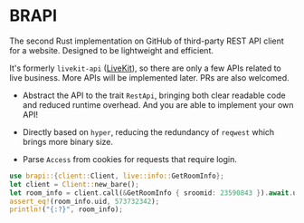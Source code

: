 # BRAPI

The second Rust implementation on GitHub of third-party REST API client for a website. Designed to be lightweight and efficient.

It's formerly `livekit-api` ([LiveKit](https://github.com/Berylsoft/LiveKit)), so there are only a few APIs related to live business. More APIs will be implemented later. PRs are also welcomed.

- Abstract the API to the trait `RestApi`, bringing both clear readable code and reduced runtime overhead. And you are able to implement your own API!

- Directly based on `hyper`, reducing the redundancy of `reqwest` which brings more binary size.

- Parse `Access` from cookies for requests that require login.

```rust
use brapi::{client::Client, live::info::GetRoomInfo};
let client = Client::new_bare();
let room_info = client.call(&GetRoomInfo { sroomid: 23590843 }).await.unwrap();
assert_eq!(room_info.uid, 573732342);
println!("{:?}", room_info);
```
